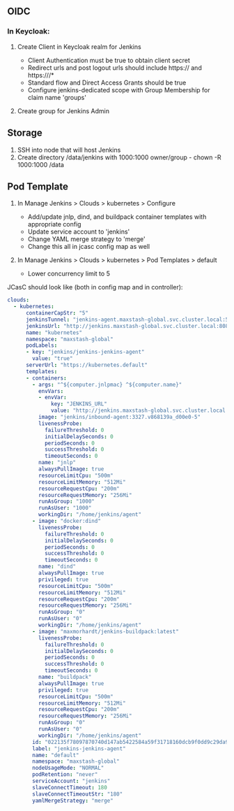 ## OIDC

### In Keycloak:
1. Create Client in Keycloak realm for Jenkins
   - Client Authentication must be true to obtain client secret
   - Redirect urls and post logout urls should include https://<dns> and https://<dns>/*
   - Standard flow and Direct Access Grants should be true
   - Configure jenkins-dedicated scope with Group Membership for claim name 'groups'

2. Create group for Jenkins Admin

## Storage
1. SSH into node that will host Jenkins
2. Create directory /data/jenkins with 1000:1000 owner/group - chown -R 1000:1000 /data

## Pod Template
1. In Manage Jenkins > Clouds > kubernetes > Configure
   - Add/update jnlp, dind, and buildpack container templates with appropriate config
   - Update service account to 'jenkins'
   - Change YAML merge strategy to 'merge'
   - Change this all in jcasc config map as well

2. In Manage Jenkins > Clouds > kubernetes > Pod Templates > default
   - Lower concurrency limit to 5

JCasC should look like (both in config map and in controller):

```yaml
clouds:
  - kubernetes:
      containerCapStr: "5"
      jenkinsTunnel: "jenkins-agent.maxstash-global.svc.cluster.local:50000"
      jenkinsUrl: "http://jenkins.maxstash-global.svc.cluster.local:8080"
      name: "kubernetes"
      namespace: "maxstash-global"
      podLabels:
      - key: "jenkins/jenkins-jenkins-agent"
        value: "true"
      serverUrl: "https://kubernetes.default"
      templates:
      - containers:
        - args: "^${computer.jnlpmac} ^${computer.name}"
          envVars:
          - envVar:
              key: "JENKINS_URL"
              value: "http://jenkins.maxstash-global.svc.cluster.local:8080/"
          image: "jenkins/inbound-agent:3327.v868139a_d00e0-5"
          livenessProbe:
            failureThreshold: 0
            initialDelaySeconds: 0
            periodSeconds: 0
            successThreshold: 0
            timeoutSeconds: 0
          name: "jnlp"
		  alwaysPullImage: true
          resourceLimitCpu: "500m"
          resourceLimitMemory: "512Mi"
          resourceRequestCpu: "200m"
          resourceRequestMemory: "256Mi"
          runAsGroup: "1000"
          runAsUser: "1000"
          workingDir: "/home/jenkins/agent"
        - image: "docker:dind"
          livenessProbe:
            failureThreshold: 0
            initialDelaySeconds: 0
            periodSeconds: 0
            successThreshold: 0
            timeoutSeconds: 0
          name: "dind"
		  alwaysPullImage: true
          privileged: true
          resourceLimitCpu: "500m"
          resourceLimitMemory: "512Mi"
          resourceRequestCpu: "200m"
          resourceRequestMemory: "256Mi"
          runAsGroup: "0"
          runAsUser: "0"
          workingDir: "/home/jenkins/agent"
        - image: "maxmorhardt/jenkins-buildpack:latest"
          livenessProbe:
            failureThreshold: 0
            initialDelaySeconds: 0
            periodSeconds: 0
            successThreshold: 0
            timeoutSeconds: 0
          name: "buildpack"
		  alwaysPullImage: true
          privileged: true
          resourceLimitCpu: "500m"
          resourceLimitMemory: "512Mi"
          resourceRequestCpu: "200m"
          resourceRequestMemory: "256Mi"
          runAsGroup: "0"
          runAsUser: "0"
          workingDir: "/home/jenkins/agent"
        id: "022135f78097870740d147ab5422584a59f31718160dcb9f0dd9c29da98174d2"
        label: "jenkins-jenkins-agent"
        name: "default"
        namespace: "maxstash-global"
        nodeUsageMode: "NORMAL"
        podRetention: "never"
        serviceAccount: "jenkins"
        slaveConnectTimeout: 180
        slaveConnectTimeoutStr: "180"
        yamlMergeStrategy: "merge"
```